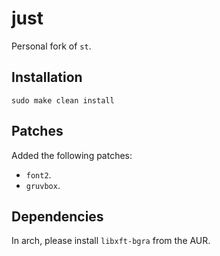 # just

Personal fork of `st`.


## Installation

```
sudo make clean install
```

## Patches

Added the following patches:

* `font2`.
* `gruvbox`.

## Dependencies

In arch, please install `libxft-bgra` from the AUR.
